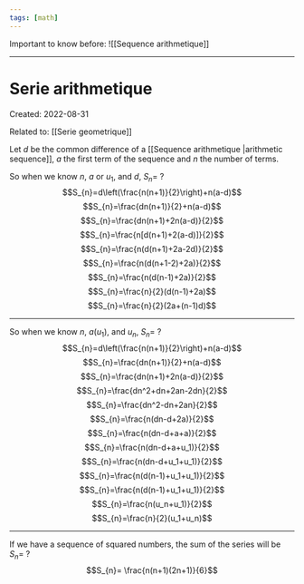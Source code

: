 ```yaml
---
tags: [math] 
---
```


Important to know before: ![[Sequence arithmetique]]
***
<!--ID: 1664475094850-->


# Serie arithmetique
Created: 2022-08-31

Related to: [[Serie geometrique]]
<!--ID: 1664475094852-->


Let $d$ be the common difference of a [[Sequence arithmetique |arithmetic sequence]], $a$ the first term of the sequence and $n$ the number of terms.
<!--ID: 1664475647412-->


So when we know $n$, $a \text{ or } u_1$, and $d$, $S_{n}=$
?
$$S_{n}=d\left(\frac{n(n+1)}{2}\right)+n(a-d)$$
$$S_{n}=\frac{dn(n+1)}{2}+n(a-d)$$
$$S_{n}=\frac{dn(n+1)+2n(a-d)}{2}$$
$$S_{n}=\frac{n[d(n+1)+2(a-d)]}{2}$$
$$S_{n}=\frac{n(d(n+1)+2a-2d)}{2}$$
$$S_{n}=\frac{n(d(n+1-2)+2a)}{2}$$
$$S_{n}=\frac{n(d(n-1)+2a)}{2}$$
$$S_{n}=\frac{n}{2}(d(n-1)+2a)$$
$$S_{n}=\frac{n}{2}(2a+(n-1)d)$$
***
<!--ID: 1664475094855-->

<!--SR:!2022-11-24,64,310-->



So when we know $n$, $a(u_1)$, and $u_n$, $S_n=$
?
$$S_{n}=d\left(\frac{n(n+1)}{2}\right)+n(a-d)$$
$$S_{n}=\frac{dn(n+1)}{2}+n(a-d)$$
$$S_{n}=\frac{dn(n+1)+2n(a-d)}{2}$$
$$S_{n}=\frac{dn^2+dn+2an-2dn}{2}$$
$$S_{n}=\frac{dn^2-dn+2an}{2}$$
$$S_{n}=\frac{n(dn-d+2a)}{2}$$
$$S_{n}=\frac{n(dn-d+a+a)}{2}$$
$$S_{n}=\frac{n(dn-d+a+u_1)}{2}$$
$$S_{n}=\frac{n(dn-d+u_1+u_1)}{2}$$
$$S_{n}=\frac{n(d(n-1)+u_1+u_1)}{2}$$
$$S_{n}=\frac{n(d(n-1)+u_1+u_1)}{2}$$
$$S_{n}=\frac{n(u_n+u_1)}{2}$$
$$S_{n}=\frac{n}{2}(u_1+u_n)$$
<!--SR:!2022-11-30,69,310-->


***
If we have a sequence of squared numbers, the sum of the series will be $S_{n}=$
?
$$S_{n}= \frac{n(n+1)(2n+1)}{6}$$
<!--SR:!2022-10-15,13,250-->


